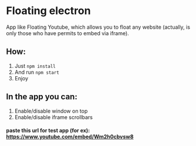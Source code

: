 # Floating electron

App like Floating Youtube, which allows you to float any website (actually, is only those who have permits to embed via iframe).

## How:
1. Just ``` npm install ```
2. And run ``` npm start ```
3. Enjoy

## In the app you can:
1. Enable/disable window on top
2. Enable/disable iframe scrollbars


#### paste this url for test app (for ex): https://www.youtube.com/embed/Wm2h0cbvsw8
